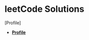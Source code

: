 # leetCode Solutions
[Profile]
- **[Profile]([https://www.oracle.com/java](https://leetcode.com/GabrielBBaldez/))**
